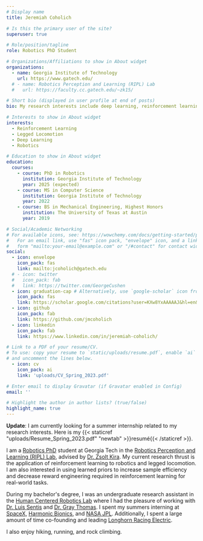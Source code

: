 ```yaml
---
# Display name
title: Jeremiah Coholich

# Is this the primary user of the site?
superuser: true

# Role/position/tagline
role: Robotics PhD Student

# Organizations/Affiliations to show in About widget
organizations:
  - name: Georgia Institute of Technology
    url: https://www.gatech.edu/
  # - name: Robotics Perception and Learning (RIPL) Lab
  #   url: https://faculty.cc.gatech.edu/~zk15/

# Short bio (displayed in user profile at end of posts)
bio: My research interests include deep learning, reinforcement learning, and legged robots.

# Interests to show in About widget
interests:
  - Reinforcement Learning
  - Legged Locomotion
  - Deep Learning
  - Robotics

# Education to show in About widget
education:
  courses:
    - course: PhD in Robotics
      institution: Georgia Institute of Technology
      year: 2025 (expected)
    - course: MS in Computer Science
      institution: Georgia Institute of Technology
      year: 2022
    - course: BS in Mechanical Engineering, Highest Honors
      institution: The University of Texas at Austin
      year: 2019

# Social/Academic Networking
# For available icons, see: https://wowchemy.com/docs/getting-started/page-builder/#icons
#   For an email link, use "fas" icon pack, "envelope" icon, and a link in the
#   form "mailto:your-email@example.com" or "/#contact" for contact widget.
social:
  - icon: envelope
    icon_pack: fas
    link: mailto:jcoholich@gatech.edu
  # - icon: twitter
  #   icon_pack: fab
  #   link: https://twitter.com/GeorgeCushen
  - icon: graduation-cap # Alternatively, use `google-scholar` icon from `ai` icon pack
    icon_pack: fas
    link: https://scholar.google.com/citations?user=KXw8YxAAAAAJ&hl=en&oi=ao
  - icon: github
    icon_pack: fab
    link: https://github.com/jmcoholich
  - icon: linkedin
    icon_pack: fab
    link: https://www.linkedin.com/in/jeremiah-coholich/

# Link to a PDF of your resume/CV.
# To use: copy your resume to `static/uploads/resume.pdf`, enable `ai` icons in `params.toml`,
# and uncomment the lines below.
  - icon: cv
    icon_pack: ai
    link: 'uploads/CV_Spring_2023.pdf'

# Enter email to display Gravatar (if Gravatar enabled in Config)
email: ''

# Highlight the author in author lists? (true/false)
highlight_name: true
---
```

**Update**: I am currently looking for a summer internship related to my research interests.
Here is my {{< staticref "uploads/Resume_Spring_2023.pdf" "newtab" >}}resumé{{< /staticref >}}.
<!-- {{< icon name="download" pack="fas" >}} Here is my {{< staticref "uploads/Resume_Summer_2022.pdf" "newtab" >}}resumé{{< /staticref >}}. -->

I am a [Robotics PhD](https://research.gatech.edu/robotics/phd-program-robotics) student at Georgia Tech in the [Robotics Perception and Learning (RIPL) Lab](https://faculty.cc.gatech.edu/~zk15/), advised by [Dr. Zsolt Kira](https://www.cc.gatech.edu/people/zsolt-kira). My current research thrust is the application of reinforcement learning to robotics and legged locomotion. I am also interested in using learned priors to increase sample efficiency and decrease reward engineering required in reinforcement learning for real-world tasks.

During my bachelor's degree, I was an undergraduate research assistant in the [Human Centered Robotics Lab](https://sites.utexas.edu/hcrl/) where I had the pleasure of working with [Dr. Luis Sentis](https://www.ae.utexas.edu/people/faculty/faculty-directory/sentis) and [Dr. Gray Thomas](https://graythomas.github.io/). I spent my summers interning at [SpaceX](https://www.spacex.com/), [Harmonic Bionics](https://www.harmonicbionics.com/), and [NASA JPL](https://www.jpl.nasa.gov/). Additionally, I spent a large amount of time co-founding and leading [Longhorn Racing Electric](https://www.longhornracing.org/electric-vehicle).

I also enjoy hiking, running, and rock climbing.

